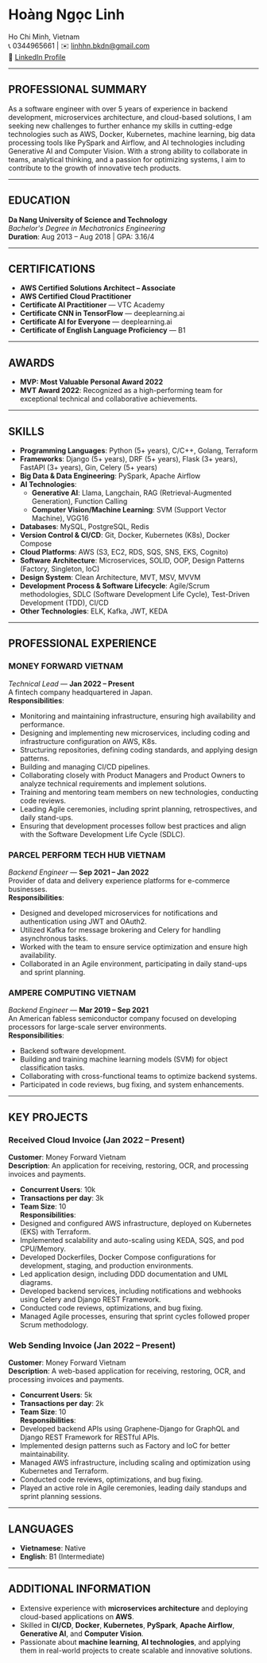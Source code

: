 # Hoàng Ngọc Linh

Ho Chi Minh, Vietnam  
📞 0344965661 | ✉️ linhhn.bkdn@gmail.com  
🔗 [LinkedIn Profile](https://www.linkedin.com/in/li-hnl/)

---

## PROFESSIONAL SUMMARY
As a software engineer with over 5 years of experience in backend development, microservices architecture, and cloud-based solutions, I am seeking new challenges to further enhance my skills in cutting-edge technologies such as AWS, Docker, Kubernetes, machine learning, big data processing tools like PySpark and Airflow, and AI technologies including Generative AI and Computer Vision. With a strong ability to collaborate in teams, analytical thinking, and a passion for optimizing systems, I aim to contribute to the growth of innovative tech products.

---

## EDUCATION
**Da Nang University of Science and Technology**  
*Bachelor's Degree in Mechatronics Engineering*  
**Duration**: Aug 2013 – Aug 2018 | GPA: 3.16/4

---

## CERTIFICATIONS
- **AWS Certified Solutions Architect – Associate**
- **AWS Certified Cloud Practitioner**
- **Certificate AI Practitioner** — VTC Academy
- **Certificate CNN in TensorFlow** — deeplearning.ai
- **Certificate AI for Everyone** — deeplearning.ai
- **Certificate of English Language Proficiency** — B1

---

## AWARDS
- **MVP: Most Valuable Personal Award 2022**
- **MVT Award 2022**: Recognized as a high-performing team for exceptional technical and collaborative achievements.

---

## SKILLS
- **Programming Languages**: Python (5+ years), C/C++, Golang, Terraform
- **Frameworks**: Django (5+ years), DRF (5+ years), Flask (3+ years), FastAPI (3+ years), Gin, Celery (5+ years)
- **Big Data & Data Engineering**: PySpark, Apache Airflow
- **AI Technologies**:  
  - **Generative AI**: Llama, Langchain, RAG (Retrieval-Augmented Generation), Function Calling  
  - **Computer Vision/Machine Learning**: SVM (Support Vector Machine), VGG16  
- **Databases**: MySQL, PostgreSQL, Redis
- **Version Control & CI/CD**: Git, Docker, Kubernetes (K8s), Docker Compose
- **Cloud Platforms**: AWS (S3, EC2, RDS, SQS, SNS, EKS, Cognito)
- **Software Architecture**: Microservices, SOLID, OOP, Design Patterns (Factory, Singleton, IoC)
- **Design System**: Clean Architecture, MVT, MSV, MVVM
- **Development Process & Software Lifecycle**: Agile/Scrum methodologies, SDLC (Software Development Life Cycle), Test-Driven Development (TDD), CI/CD
- **Other Technologies**: ELK, Kafka, JWT, KEDA

---

## PROFESSIONAL EXPERIENCE

### **MONEY FORWARD VIETNAM**  
*Technical Lead* — **Jan 2022 – Present**  
A fintech company headquartered in Japan.  
**Responsibilities**:
- Monitoring and maintaining infrastructure, ensuring high availability and performance.
- Designing and implementing new microservices, including coding and infrastructure configuration on AWS, K8s.
- Structuring repositories, defining coding standards, and applying design patterns.
- Building and managing CI/CD pipelines.
- Collaborating closely with Product Managers and Product Owners to analyze technical requirements and implement solutions.
- Training and mentoring team members on new technologies, conducting code reviews.
- Leading Agile ceremonies, including sprint planning, retrospectives, and daily stand-ups.
- Ensuring that development processes follow best practices and align with the Software Development Life Cycle (SDLC).

### **PARCEL PERFORM TECH HUB VIETNAM**  
*Backend Engineer* — **Sep 2021 – Jan 2022**  
Provider of data and delivery experience platforms for e-commerce businesses.  
**Responsibilities**:
- Designed and developed microservices for notifications and authentication using JWT and OAuth2.
- Utilized Kafka for message brokering and Celery for handling asynchronous tasks.
- Worked with the team to ensure service optimization and ensure high availability.
- Collaborated in an Agile environment, participating in daily stand-ups and sprint planning.

### **AMPERE COMPUTING VIETNAM**  
*Backend Engineer* — **Mar 2019 – Sep 2021**  
An American fabless semiconductor company focused on developing processors for large-scale server environments.  
**Responsibilities**:
- Backend software development.
- Building and training machine learning models (SVM) for object classification tasks.
- Collaborating with cross-functional teams to optimize backend systems.
- Participated in code reviews, bug fixing, and system enhancements.

---

## KEY PROJECTS

### **Received Cloud Invoice** (Jan 2022 – Present)  
**Customer**: Money Forward Vietnam  
**Description**: An application for receiving, restoring, OCR, and processing invoices and payments.  
- **Concurrent Users**: 10k  
- **Transactions per day**: 3k  
- **Team Size**: 10  
**Responsibilities**:
- Designed and configured AWS infrastructure, deployed on Kubernetes (EKS) with Terraform.
- Implemented scalability and auto-scaling using KEDA, SQS, and pod CPU/Memory.
- Developed Dockerfiles, Docker Compose configurations for development, staging, and production environments.
- Led application design, including DDD documentation and UML diagrams.
- Developed backend services, including notifications and webhooks using Celery and Django REST Framework.
- Conducted code reviews, optimizations, and bug fixing.
- Managed Agile processes, ensuring that sprint cycles followed proper Scrum methodology.

### **Web Sending Invoice** (Jan 2022 – Present)  
**Customer**: Money Forward Vietnam  
**Description**: A web-based application for receiving, restoring, OCR, and processing invoices and payments.  
- **Concurrent Users**: 5k  
- **Transactions per day**: 2k  
- **Team Size**: 10  
**Responsibilities**:
- Developed backend APIs using Graphene-Django for GraphQL and Django REST Framework for RESTful APIs.
- Implemented design patterns such as Factory and IoC for better maintainability.
- Managed AWS infrastructure, including scaling and optimization using Kubernetes and Terraform.
- Conducted code reviews, optimizations, and bug fixing.
- Played an active role in Agile ceremonies, leading daily standups and sprint planning sessions.

---

## LANGUAGES
- **Vietnamese**: Native  
- **English**: B1 (Intermediate)

---

## ADDITIONAL INFORMATION
- Extensive experience with **microservices architecture** and deploying cloud-based applications on **AWS**.
- Skilled in **CI/CD**, **Docker**, **Kubernetes**, **PySpark**, **Apache Airflow**, **Generative AI**, and **Computer Vision**.
- Passionate about **machine learning**, **AI technologies**, and applying them in real-world projects to create scalable and innovative solutions.
